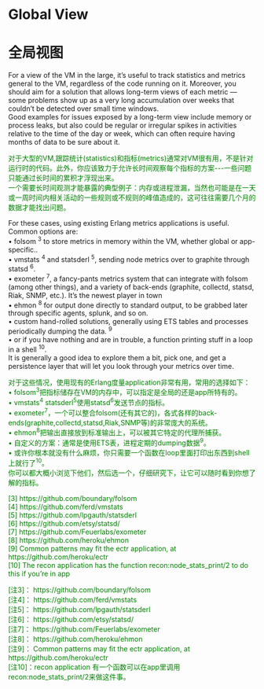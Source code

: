 # Global View
# 全局视图
For a view of the VM in the large, it’s useful to track statistics and metrics general to the VM, regardless of the code running on it. Moreover, you should aim for a solution that allows long-term views of each metric — some problems show up as a very long accumulation over weeks that couldn’t be detected over small time windows.<br>
Good examples for issues exposed by a long-term view include memory or process leaks, but also could be regular or irregular spikes in activities relative to the time of the day or week, which can often require having months of data to be sure about it.
<p></p> <font color="green">
对于大型的VM,跟踪统计(statistics)和指标(metrics)通常对VM很有用，不是针对运行时的代码。此外，你应该致力于允许长时间观察每个指标的方案---一些问题只能通过长时间的累积才浮现出来。<br>
一个需要长时间观测才能暴露的典型例子：内存或进程泄漏，当然也可能是在一天或一周时间内相关活动的一些规则或不规则的峰值造成的，这可往往需要几个月的数据才能找出问题。
</font> <p></p>
For these cases, using existing Erlang metrics applications is useful. Common options are:<br>
• folsom <sup>3</sup> to store metrics in memory within the VM, whether global or app-specific..<br>
• vmstats <sup>4</sup> and statsderl <sup>5</sup>, sending node metrics over to graphite through statsd <sup>6</sup>.<br>
• exometer <sup>7</sup>, a fancy-pants metrics system that can integrate with folsom (among other things), and a variety of back-ends (graphite, collectd, statsd, Riak, SNMP, etc.). It’s the newest player in town<br>
• ehmon <sup>8</sup> for output done directly to standard output, to be grabbed later through  specific agents, splunk, and so on.<br>
• custom hand-rolled solutions, generally using ETS tables and processes periodically  dumping the data. <sup>9</sup><br>
• or if you have nothing and are in trouble, a function printing stuff in a loop in a shell <sup>10</sup>.<br>
It is generally a good idea to explore them a bit, pick one, and get a persistence layer that will let you look through your metrics over time.
<p></p> <font color="green">
对于这些情况，使用现有的Erlang度量application非常有用，常用的选择如下：<br>
• folsom<sup>3</sup>把指标储存在VM的内存中，可以指定是全局的还是app所特有的。<br>
• vmstats<sup>4</sup> statsderl<sup>5</sup>使用statsd<sup>6</sup>发送节点的指标。<br>
• exometer<sup>7</sup>，一个可以整合folsom(还有其它的)，各式各样的back-ends(graphite,collectd,statsd,Riak,SNMP等)的非常庞大的系统。<br>
• ehmon<sup>8</sup>把输出直接放到标准输出上，可以被其它特定的代理所捕获。<br>
• 自定义的方案：通常是使用ETS表，进程定期的dumping数据<sup>9</sup>。<br>
•  或许你根本就没有什么麻烦，你只需要一个函数在loop里面打印出东西到shell上就行了<sup>10</sup>。<br>
你可以都大概小浏览下他们，然后选一个，仔细研究下，让它可以随时看到你想了解的指标。
<p></p>
[3] https://github.com/boundary/folsom<br>
[4] https://github.com/ferd/vmstats<br>
[5] https://github.com/lpgauth/statsderl<br>
[6] https://github.com/etsy/statsd/<br>
[7] https://github.com/Feuerlabs/exometer<br>
[8] https://github.com/heroku/ehmon<br>
[9] Common patterns may fit the ectr application, at https://github.com/heroku/ectr<br>
[10] The recon application has the function recon:node_stats_print/2 to do this if you’re in app
<p></p> <font color="green">
[注3]： https://github.com/boundary/folsom<br>
[注4]： https://github.com/ferd/vmstats<br>
[注5]： https://github.com/lpgauth/statsderl<br>
[注6]： https://github.com/etsy/statsd/<br>
[注7]： https://github.com/Feuerlabs/exometer<br>
[注8]： https://github.com/heroku/ehmon<br>
[注9]： Common patterns may fit the ectr application, at https://github.com/heroku/ectr<br>
[注10]：recon application 有一个函数可以在app里调用recon:node_stats_print/2来做这件事。
</font> <p></p>

